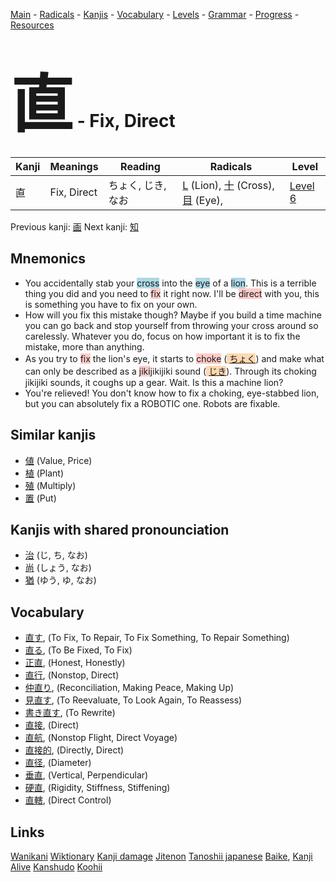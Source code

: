 <style> bigfont {font-size: 100px}</style>
[Main](../README.md) -
[Radicals](../radicals.md) -
[Kanjis](../kanjis.md) -
[Vocabulary](../vocabulary.md) -
[Levels](../levels.md) -
[Grammar](../grammar.md) - 
[Progress](../progress.md) -
[Resources](../resources.md)
# <bigfont> 直</bigfont> - Fix, Direct 

| Kanji | Meanings | Reading | Radicals | Level |
| --- | --- | --- | --- | --- |
| 直 | Fix, Direct | ちょく, じき, なお | [L](../radicals/L.md) (Lion), [十](../radicals/十.md) (Cross), [目](../radicals/目.md) (Eye),  | [Level 6](../levels/wk_level6.md) |

Previous kanji: [画](画.md) Next kanji: [知](知.md) 

## Mnemonics
 * You accidentally stab your <span style="background-color:#ADD8E6"> cross</span> into the <span style="background-color:#ADD8E6"> eye</span> of a <span style="background-color:#ADD8E6"> lion</span>. This is a terrible thing you did and you need to <span style="background-color:#ffcccb"> fix</span> it right now. I'll be <span style="background-color:#ffcccb"> direct</span> with you, this is something you have to fix on your own.
* How will you fix this mistake though? Maybe if you build a time machine you can go back and stop yourself from throwing your cross around so carelessly. Whatever you do, focus on how important it is to fix the mistake, more than anything.
* As you try to <span style="background-color:#ffcccb"> fix</span> the lion's eye, it starts to <span style="background-color:#ffcccb"> choke</span> (<span style="background-color:#fed8b1"> [ちょく](https://jisho.org/search/ちょく)</span>) and make what can only be described as a <span style="background-color:#ffcccb"> jiki</span>jikijiki sound (<span style="background-color:#fed8b1"> [じき](https://jisho.org/search/じき)</span>). Through its choking jikijiki sounds, it coughs up a gear. Wait. Is this a machine lion?
* You're relieved! You don't know how to fix a choking, eye-stabbed lion, but you can absolutely fix a ROBOTIC one. Robots are fixable.


## Similar kanjis
 * [値](値.md) (Value, Price)
* [植](植.md) (Plant)
* [殖](殖.md) (Multiply)
* [置](置.md) (Put)



## Kanjis with shared pronounciation
 * [治](治.md) (じ, ち, なお)
* [尚](尚.md) (しょう, なお)
* [猶](猶.md) (ゆう, ゆ, なお)



## Vocabulary
 * [直す](../vocabulary/直.md), (To Fix, To Repair, To Fix Something, To Repair Something)
* [直る](../vocabulary/直.md), (To Be Fixed, To Fix)
* [正直](../vocabulary/直.md), (Honest, Honestly)
* [直行](../vocabulary/直.md), (Nonstop, Direct)
* [仲直り](../vocabulary/直.md), (Reconciliation, Making Peace, Making Up)
* [見直す](../vocabulary/直.md), (To Reevaluate, To Look Again, To Reassess)
* [書き直す](../vocabulary/直.md), (To Rewrite)
* [直接](../vocabulary/直.md), (Direct)
* [直航](../vocabulary/直.md), (Nonstop Flight, Direct Voyage)
* [直接的](../vocabulary/直.md), (Directly, Direct)
* [直径](../vocabulary/直.md), (Diameter)
* [垂直](../vocabulary/直.md), (Vertical, Perpendicular)
* [硬直](../vocabulary/直.md), (Rigidity, Stiffness, Stiffening)
* [直轄](../vocabulary/直.md), (Direct Control)




## Links 


[Wanikani](https://www.wanikani.com/kanji/直)
[Wiktionary](https://en.wiktionary.org/wiki/直)
[Kanji damage](http://www.kanjidamage.com/kanji/search?utf8=✓&q=直)
[Jitenon](https://jitenon.com/kanji/直)
[Tanoshii japanese](https://www.tanoshiijapanese.com/dictionary/kanji.cfm?k=直)
[Baike](https://baike.baidu.com/item/直),
[Kanji Alive](https://app.kanjialive.com/直)
[Kanshudo](https://www.kanshudo.com/searchmn?q=直)
[Koohii](https://kanji.koohii.com/study/kanji/直)
